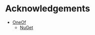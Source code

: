 # Acknowledgements

- [OneOf](https://github.com/mcintyre321/OneOf)
  - [NuGet](https://www.nuget.org/packages/OneOf)

